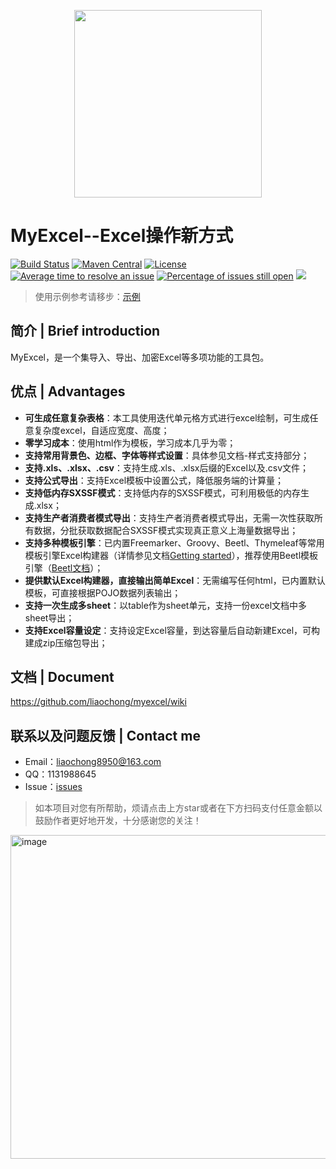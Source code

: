 <p align="center">
    <img src="https://github.com/liaochong/myexcel/blob/master/example/src/main/resources/logo1.png" width="300">
</p>

# MyExcel--Excel操作新方式
[![Build Status](https://travis-ci.org/liaochong/myexcel.svg?branch=master)](https://travis-ci.org/liaochong/myexcel)
[![Maven Central](https://maven-badges.herokuapp.com/maven-central/com.github.liaochong/myexcel/badge.svg)](https://maven-badges.herokuapp.com/maven-central/com.github.liaochong/myexcel)
[![License](http://img.shields.io/:license-apache-brightgreen.svg)](http://www.apache.org/licenses/LICENSE-2.0.html)
[![Average time to resolve an issue](http://isitmaintained.com/badge/resolution/liaochong/myexcel.svg)](http://isitmaintained.com/project/liaochong/myexcel "Average time to resolve an issue")
[![Percentage of issues still open](http://isitmaintained.com/badge/open/liaochong/myexcel.svg)](http://isitmaintained.com/project/liaochong/myexcel "Percentage of issues still open")
<img src="https://img.shields.io/badge/JDK-1.8+-green.svg" ></img>

> 使用示例参考请移步：[示例](https://github.com/liaochong/myexcel/tree/master/example/src/main/java/com/github/liaochong/example/controller)

简介 | Brief introduction
------------------------
MyExcel，是一个集导入、导出、加密Excel等多项功能的工具包。

优点 | Advantages
-----------------
- **可生成任意复杂表格**：本工具使用迭代单元格方式进行excel绘制，可生成任意复杂度excel，自适应宽度、高度；
- **零学习成本**：使用html作为模板，学习成本几乎为零；
- **支持常用背景色、边框、字体等样式设置**：具体参见文档-样式支持部分；
- **支持.xls、.xlsx、.csv**：支持生成.xls、.xlsx后缀的Excel以及.csv文件；
- **支持公式导出**：支持Excel模板中设置公式，降低服务端的计算量；
- **支持低内存SXSSF模式**：支持低内存的SXSSF模式，可利用极低的内存生成.xlsx；
- **支持生产者消费者模式导出**：支持生产者消费者模式导出，无需一次性获取所有数据，分批获取数据配合SXSSF模式实现真正意义上海量数据导出；
- **支持多种模板引擎**：已内置Freemarker、Groovy、Beetl、Thymeleaf等常用模板引擎Excel构建器（详情参见文档[Getting started](https://github.com/liaochong/MyExcel/wiki/Getting-started)），推荐使用Beetl模板引擎（[Beetl文档](http://ibeetl.com/guide/#beetl)）；
- **提供默认Excel构建器，直接输出简单Excel**：无需编写任何html，已内置默认模板，可直接根据POJO数据列表输出；
- **支持一次生成多sheet**：以table作为sheet单元，支持一份excel文档中多sheet导出；
- **支持Excel容量设定**：支持设定Excel容量，到达容量后自动新建Excel，可构建成zip压缩包导出；

文档 | Document
--------------
https://github.com/liaochong/myexcel/wiki

联系以及问题反馈 | Contact me
--------------------------
* Email：liaochong8950@163.com
* QQ：1131988645
* Issue：[issues](https://github.com/liaochong/myexcel/issues)

> 如本项目对您有所帮助，烦请点击上方star或者在下方扫码支付任意金额以鼓励作者更好地开发，十分感谢您的关注！

<p>
    <img width="518" alt="image" src="https://user-images.githubusercontent.com/8674986/154786358-8e6c0d45-4a40-45f0-a7ad-6041ada3882e.JPG">
</p>
